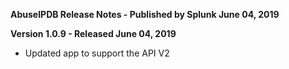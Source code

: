 **AbuseIPDB Release Notes - Published by Splunk June 04, 2019**


**Version 1.0.9 - Released June 04, 2019**

* Updated app to support the API V2

